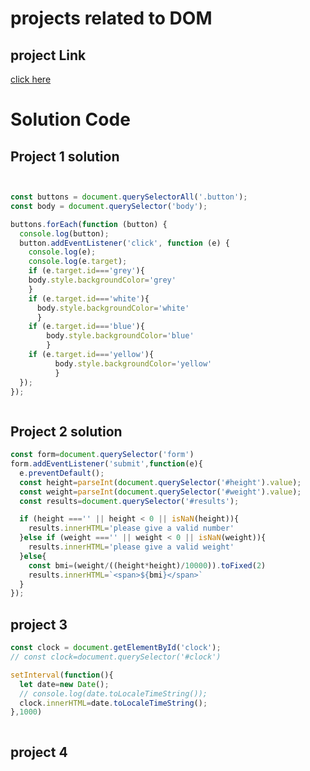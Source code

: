 # projects related to DOM


## project Link

[click here](https://stackblitz.com/edit/dom-project-chaiaurcode?file=index.html)


# Solution Code

## Project 1 solution

```javascript


const buttons = document.querySelectorAll('.button');
const body = document.querySelector('body');

buttons.forEach(function (button) {
  console.log(button);
  button.addEventListener('click', function (e) {
    console.log(e);
    console.log(e.target);
    if (e.target.id==='grey'){
    body.style.backgroundColor='grey'
    }
    if (e.target.id==='white'){
      body.style.backgroundColor='white'
      }
    if (e.target.id==='blue'){
        body.style.backgroundColor='blue'
        }
    if (e.target.id==='yellow'){
          body.style.backgroundColor='yellow'
          }
  });
});



```



## Project 2 solution

```javascript
const form=document.querySelector('form')
form.addEventListener('submit',function(e){
  e.preventDefault();
  const height=parseInt(document.querySelector('#height').value);
  const weight=parseInt(document.querySelector('#weight').value);
  const results=document.querySelector('#results');

  if (height ==='' || height < 0 || isNaN(height)){
    results.innerHTML='please give a valid number'
  }else if (weight ==='' || weight < 0 || isNaN(weight)){
    results.innerHTML='please give a valid weight'
  }else{
    const bmi=(weight/((height*height)/10000)).toFixed(2)
    results.innerHTML=`<span>${bmi}</span>`
  }
});

```


## project 3
```javascript
const clock = document.getElementById('clock');
// const clock=document.querySelector('#clock')

setInterval(function(){
  let date=new Date();
  // console.log(date.toLocaleTimeString());
  clock.innerHTML=date.toLocaleTimeString();
},1000)



```

## project 4
```javascript







```